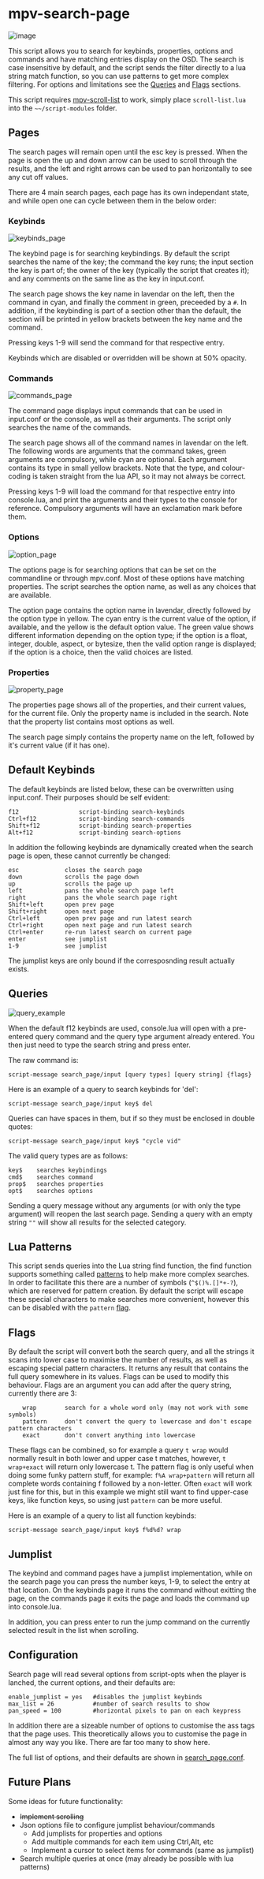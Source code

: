 # mpv-search-page

![image](screenshots/standard_query.png)

This script allows you to search for keybinds, properties, options and commands and have matching entries display on the OSD.
The search is case insensitive by default, and the script sends the filter directly to a lua string match function, so you can use patterns to get more complex filtering. For options and limitations see the [Queries](#queries) and [Flags](#flags) sections.

This script requires [mpv-scroll-list](https://github.com/CogentRedTester/mpv-scroll-list) to work, simply place `scroll-list.lua` into the `~~/script-modules` folder.

## Pages

The search pages will remain open until the esc key is pressed. When the page is open the up and down arrow can be used to scroll through the results, and the left and right arrows can be used to pan horizontally to see any cut off values.

There are 4 main search pages, each page has its own independant state, and while open one can cycle between them in the below order:

### Keybinds

![keybinds_page](screenshots/keybindings_page.png)

The keybind page is for searching keybindings. By default the script searches the name of the key; the command the key runs; the input section the key is part of; the owner of the key (typically the script that creates it); and any comments on the same line as the key in input.conf.

The search page shows the key name in lavendar on the left, then the command in cyan, and finally the comment in green, preceeded by a `#`. In addition, if the keybinding is part of a section other than the default, the section will be printed in yellow brackets between the key name and the command.

Pressing keys 1-9 will send the command for that respective entry.

Keybinds which are disabled or overridden will be shown at 50% opacity.

### Commands

![commands_page](screenshots/command_page.png)

The command page displays input commands that can be used in input.conf or the console, as well as their arguments. The script only searches the name of the commands.

The search page shows all of the command names in lavendar on the left. The following words are arguments that the command takes, green arguments are compulsory, while cyan are optional. Each argument contains its type in small yellow brackets. Note that the type, and colour-coding is taken straight from the lua API, so it may not always be correct.

Pressing keys 1-9 will load the command for that respective entry into console.lua, and print the arguments and their types to the console for reference. Compulsory arguments will have an exclamation mark before them.

### Options

![option_page](screenshots/option_page.png)

The options page is for searching options that can be set on the commandline or through mpv.conf. Most of these options have matching properties. The script searches the option name, as well as any choices that are available.

The option page contains the option name in lavendar, directly followed by the option type in yellow. The cyan entry is the current value of the option, if available, and the yellow is the default option value. The green value shows different information depending on the option type; if the option is a float, integer, double, aspect, or bytesize, then the valid option range is displayed; if the option is a choice, then the valid choices are listed.

### Properties

![property_page](screenshots/property_page.png)

The properties page shows all of the properties, and their current values, for the current file. Only the property name is included in the search. Note that the property list contains most options as well.

The search page simply contains the property name on the left, followed by it's current value (if it has one).

## Default Keybinds

The default keybinds are listed below, these can be overwritten using input.conf. Their purposes should be self evident:

    f12                 script-binding search-keybinds
    Ctrl+f12            script-binding search-commands
    Shift+f12           script-binding search-properties
    Alt+f12             script-binding search-options

In addition the following keybinds are dynamically created when the search page is open, these cannot currently be changed:

    esc             closes the search page
    down            scrolls the page down
    up              scrolls the page up
    left            pans the whole search page left
    right           pans the whole search page right
    Shift+left      open prev page
    Shift+right     open next page
    Ctrl+left       open prev page and run latest search
    Ctrl+right      open next page and run latest search
    Ctrl+enter      re-run latest search on current page
    enter           see jumplist
    1-9             see jumplist

The jumplist keys are only bound if the corresposnding result actually exists.

## Queries

![query_example](screenshots/REPL_input.png)

When the default f12 keybinds are used, console.lua will open with a pre-entered query command and the query type argument already entered. You then just need to type the search string and press enter.

The raw command is:

    script-message search_page/input [query types] [query string] {flags}

Here is an example of a query to search keybinds for 'del':

    script-message search_page/input key$ del

 Queries can have spaces in them, but if so they must be enclosed in double quotes:

    script-message search_page/input key$ "cycle vid"

The valid query types are as follows:

    key$    searches keybindings
    cmd$    searches command
    prop$   searches properties
    opt$    searches options

Sending a query message without any arguments (or with only the type argument) will reopen the last search page. Sending a query with an empty string `""` will show all results for the selected category.

## Lua Patterns

This script sends queries into the Lua string find function, the find function supports something called [patterns](http://lua-users.org/wiki/PatternsTutorial) to help make more complex searches. In order to facilitate this there are a number of symbols (`^$()%.[]*+-?`), which are reserved for pattern creation.
By default the script will escape these special characters to make searches more convenient, however this can be disabled with the `pattern` [flag](#flags).

## Flags

By default the script will convert both the search query, and all the strings it scans into lower case to maximise the number of results, as well as escaping special pattern characters. It returns any result that contains the full query somewhere in its values. Flags can be used to modify this behaviour. Flags are an argument you can add after the query string, currently there are 3:

        wrap        search for a whole word only (may not work with some symbols)
        pattern     don't convert the query to lowercase and don't escape pattern characters
        exact       don't convert anything into lowercase

These flags can be combined, so for example a query `t wrap` would normally result in both lower and upper case t matches, however, `t wrap+exact` will return only lowercase t. The pattern flag is only useful when doing some funky pattern stuff, for example:
`f%A wrap+pattern` will return all complete words containing f followed by a non-letter. Often `exact` will work just fine for this,
but in this example we might still want to find upper-case keys, like function keys, so using just `pattern` can be more useful.

Here is an example of a query to list all function keybinds:

    script-message search_page/input key$ f%d%d? wrap

## Jumplist

The keybind and command pages have a jumplist implementation, while on the search page you can press the number keys, 1-9,
to select the entry at that location. On the keybinds page it runs the command without exitting the page,
on the commands page it exits the page and loads the command up into console.lua.

In addition, you can press enter to run the jump command on the currently selected result in the list when scrolling.

## Configuration

Search page will read several options from script-opts when the player is lanched, the current options, and their defaults are:

    enable_jumplist = yes   #disables the jumplist keybinds
    max_list = 26           #number of search results to show
    pan_speed = 100         #horizontal pixels to pan on each keypress

In addition there are a sizeable number of options to customise the ass tags that the page uses. This theoretically allows you to customise the page in almost any way you like. There are far too many to show here.

The full list of options, and their defaults are shown in [search_page.conf](search_page.conf).

## Future Plans

Some ideas for future functionality:

* ~~Implement scrolling~~
* Json options file to configure jumplist behaviour/commands
  * Add jumplists for properties and options
  * Add multiple commands for each item using Ctrl,Alt, etc
  * Implement a cursor to select items for commands (same as jumplist)
* Search multiple queries at once (may already be possible with lua patterns)
